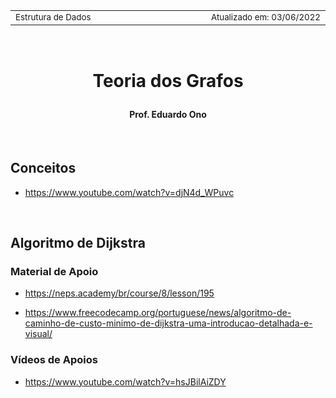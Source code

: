 <table>
<tr>
<td align="left" width="8000">
  <small>Estrutura de Dados</small>
</td>
<td align="right">
  <small>Atualizado&nbsp;em:&nbsp;03/06/2022</small>
</td>
</tr>
</table>

<br>

<h1 align="center">

Teoria dos Grafos

</h1>

<h4 align="center">
Prof. Eduardo Ono
</h4>

<br>

## Conceitos

* https://www.youtube.com/watch?v=djN4d_WPuvc

<br>

## Algoritmo de Dijkstra

### Material de Apoio

* https://neps.academy/br/course/8/lesson/195

* https://www.freecodecamp.org/portuguese/news/algoritmo-de-caminho-de-custo-minimo-de-dijkstra-uma-introducao-detalhada-e-visual/

### Vídeos de Apoios

* https://www.youtube.com/watch?v=hsJBilAiZDY

<br>
